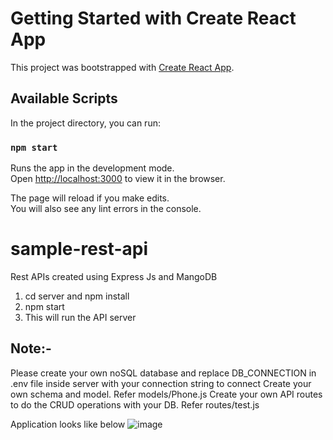 # Getting Started with Create React App

This project was bootstrapped with [Create React App](https://github.com/facebook/create-react-app).

## Available Scripts

In the project directory, you can run:

### `npm start`

Runs the app in the development mode.\
Open [http://localhost:3000](http://localhost:3000) to view it in the browser.

The page will reload if you make edits.\
You will also see any lint errors in the console.

# sample-rest-api
Rest APIs created using Express Js and MangoDB

1) cd server and npm install
2) npm start
3) This will run the API server

**Note:-**
------------
Please create your own noSQL database and replace DB_CONNECTION in .env file inside server with your connection string to connect
Create your own schema and model. Refer models/Phone.js
Create your own API routes to do the CRUD operations with your DB. Refer routes/test.js

Application looks like below
![image](https://user-images.githubusercontent.com/37778244/112744819-4c5a6100-8f71-11eb-8546-da4cb54f0fb9.png)
